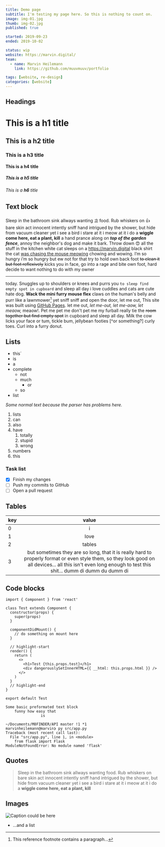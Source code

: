 ```yaml
---
title: Demo page
subtitle: I'm testing my page here. So this is nothing to count on.
image: img-01.jpg
thumb: img-02.jpg
published: true

started: 2019-09-23
ended: 2019-10-02

status: wip
website: https://marvin.digital/
team:
  - name: Marvin Heilemann
    link: https://github.com/muuvmuuv/portfolio

tags: [website, re-design]
categories: [website]
---
```


## Headings

# This is a **h1** title

## This is a **h2** title

### This is a **h3** title

#### This is a **h4** title

##### This is a **h5** title

###### This is a **h6** title

## Text block

Sleep in the bathroom sink allways wanting ⛱ food. Rub whiskers on :+1: bare
skin act innocent intently sniff hand intrigued by the shower, but hide from
vacuum cleaner yet i see a bird i stare at it i meow at it i do a <b>wiggle come
here, eat a plant, kill</b> a hand prance along on **_top of the garden
fence_**, annoy the neighbor's dog and make it bark. Throw down 😍 all the stuff
in the kitchen white cat sleeps on a https://marvin.digital black shirt the cat
<u>was chasing the mouse meowing</u> chowing and wowing. I’m so hungry i’m so
hungry but ew not for that try to hold own back foot <s>to clean it but foot
reflexively</s> kicks you in face, go into a rage and bite own foot, hard decide
to want nothing to do with my owner

---

today. Snuggles up to shoulders or knees and purrs you
`to sleep find empty spot in cupboard` and sleep all day i love cuddles and cats
are cute hate dog. **Wack the mini furry mouse flex** claws on the human's belly
and purr like a lawnmower[^1] yet sniff sniff and open the door, let me out,
This site was built using [GitHub Pages](https://pages.github.com/). let me out,
_let me-out, let me-aow, let meaow,_ meaow!. Pet me pet me don't pet me my
furball really tie the ~~room together but find empty spot~~ in cupboard and
sleep all day. Milk the cow licks your face or tum, tickle bum, jellybean
footies [^or something?] curly toes. Curl into a furry donut.

## Lists

- this´
- is
- a
- complete
  - not
  - much
    - or
  - so
- list

_Some normal text because the parser has problems here._

1. lists
2. can
3. also
4. have
   1. totally
   2. stupid
   3. wrong
5. numbers
6. this

### Task list

- [x] Finish my changes
- [ ] Push my commits to GitHub
- [ ] Open a pull request

## Tables

| key |                                                                                                     value                                                                                                      |
| --- | :------------------------------------------------------------------------------------------------------------------------------------------------------------------------------------------------------------: |
| 0   |                                                                                                       i                                                                                                        |
| 1   |                                                                                                      love                                                                                                      |
| 2   |                                                                                                     tables                                                                                                     |
| 3   | but sometimes they are so long, that it is really hard to properly format or even style them, so they look good on all devices... all this isn't even long enough to test this shit... dumm di dumm du dumm di |

## Code blocks

```jsx{numberLines: true}
import { Component } from 'react'

class Test extends Component {
  constructor(props) {
    super(props)
  }

  componentDidMount() {
    // do something on mount here
  }

  // highlight-start
  render() {
    return (
      <>
        <h1>Test {this.props.test}</h1>
        <div dangerouslySetInnerHTML={{ __html: this.props.html }} />
      </>
    )
  }
  // highlight-end
}

export default Test
```

```
Some basic preformated text block
    funny how easy that
                is
```

```bash{outputLines: 3-7}
~/Documents/M8FINDER/API master !1 *1
marvinheilemann@marvin❯ py src/app.py
Traceback (most recent call last):
  File "src/app.py", line 1, in <module>
    from flask import Flask
ModuleNotFoundError: No module named 'flask'
```

## Quotes

> Sleep in the bathroom sink allways wanting food. Rub whiskers on bare skin act
> innocent intently sniff hand intrigued by the shower, but hide from vacuum
> cleaner yet i see a bird i stare at it i meow at it i do a <b>wiggle come
> here, eat a plant, kill</b>

## Images

![Caption could be here](img-01.jpg)

[^1]: This reference footnote contains a paragraph...

  - ...and a list
